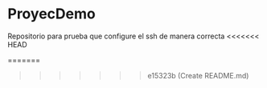 # ProyecDemo
Repositorio para prueba que configure el ssh de manera correcta 
<<<<<<< HEAD

=======
>>>>>>> e15323b (Create README.md)
